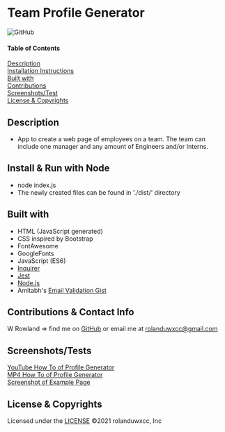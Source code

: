 # Team Profile Generator
![GitHub](https://img.shields.io/badge/License-MIT-blue)

#### Table of Contents  
[Description](#description)<br>
[Installation Instructions](#install--run-with-node)<br>
[Built with](#built-with)<br>
[Contributions](#contributions--contact-info)<br>
[Screenshots/Test](#screenshotstests)<br>
[License & Copyrights](#license--copyrights)<br>


## Description
* App to create a web page of employees on a team. The team can include one manager and any amount of Engineers and/or Interns.

## Install & Run with Node
* node index.js
* The newly created files can be found in './dist/' directory

## Built with
* HTML (JavaScript generated)
* CSS inspired by Bootstrap
* FontAwesome
* GoogleFonts
* JavaScript (ES6)
* [Inquirer](https://www.npmjs.com/package/inquirer#examples)
* [Jest](https://jestjs.io/en/)
* [Node.js](https://nodejs.org/en/)
* Amitabh's [Email Validation Gist](https://gist.github.com/Amitabh-K/ae073eea3d5207efaddffde19b1618e8)

## Contributions & Contact Info
W Rowland => find me on [GitHub](https://github.com/rolanduwxcc) or email me at rolanduwxcc@gmail.com
  
## Screenshots/Tests
[YouTube How To of Profile Generator](https://youtu.be/UbX4dQj2trE)<br>
[MP4 How To of Profile Generator](assets/media/CH10-Team-Profile-Generator.mp4)<br>
[Screenshot of Example Page](assets/media/team-profile.png)<br>

## License & Copyrights
Licensed under the [LICENSE]('https://github.com/rolanduwxcc/ch10-team-profile-generator/blob/main/LICENSE')
©️2021 rolanduwxcc, Inc
